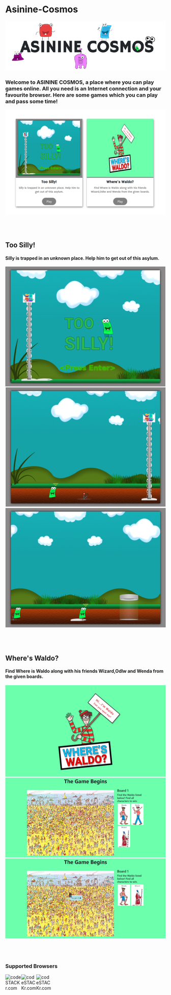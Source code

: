 # Asinine-Cosmos
![Asinine-Cosmos](ReadmeAssets/app-name.png)
### Welcome to ASININE COSMOS, a place where you can play games online. All you need is an Internet connection and your favourite browser. Here are some games which you can play and pass some time!

![Asinine-Cosmos Games](ReadmeAssets/AC1.PNG)
<br/>
<br/>
<br/>
<br/>
## Too Silly!
#### Silly is trapped in an unknown place. Help him to get out of this asylum.
![Too Silly! Game](ReadmeAssets/TooSilly!.PNG)
![Too Silly! Game](ReadmeAssets/TS1.PNG)
![Too Silly! Game](ReadmeAssets/TS2.PNG)
<br/>
<br/>
<br/>
<br/>
## Where's Waldo?
#### Find Where is Waldo along with his friends Wizard,Odlw and Wenda from the given boards.
![Where's Waldo Game](ReadmeAssets/WheresWaldo.PNG)
![Where's Waldo Game](ReadmeAssets/WW2.PNG)
![Where's Waldo Game](ReadmeAssets/WW3.PNG)
<br/>
<br/>
<br/>
<br/>
### Supported Browsers
<img align="left" alt="codeSTACKr.com" width="50px" src="https://cdn.iconscout.com/icon/free/png-512/chrome-36-569244.png" />
<img align="left" alt="codeSTACKr.com" width="47px" src="https://www.mozilla.org/media/protocol/img/logos/firefox/browser/logo-lg-high-res.fbc7ffbb50fd.png" />
<img align="left" alt="codeSTACKr.com" width="47px" src="https://i.redd.it/elm050ng2kv41.jpg" />
